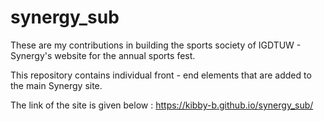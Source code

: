 # synergy_sub

These are my contributions in building the sports society of IGDTUW - Synergy's website for the annual sports fest.

This repository contains individual front - end elements that are added to the main Synergy site.

The link of the site is given below :
https://kibby-b.github.io/synergy_sub/

